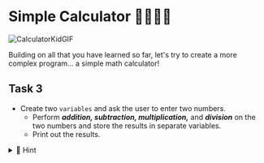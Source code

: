 # Simple Calculator 👨🏽‍💻🔢

![CalculatorKidGIF](CalculatorKidGIF.gif)

Building on all that you have learned so far, let's try to create a more complex program... a simple math calculator!

## Task 3
 - Create two ``variables`` and ask the user to enter two numbers.
   - Perform _**addition, subtraction, multiplication,**_ and **_division_** on the two numbers and store the results in separate variables.
   - Print out the results.


<details>

<summary> 👀 Hint </summary>

````python
# Add comments to explain what your code is doing.
num1 = 
num2 = 

addition_result = 

print("Division Result = ")

````
  
</details>

